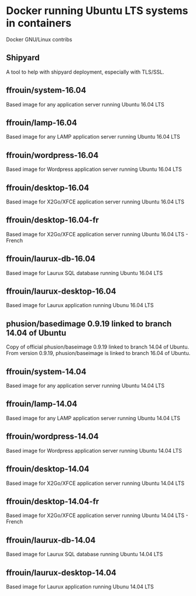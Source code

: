 # Docker running Ubuntu LTS systems in containers
Docker GNU/Linux contribs

## Shipyard
A tool to help with shipyard deployment, especially with TLS/SSL.

## ffrouin/system-16.04
Based image for any application server running Ubuntu 16.04 LTS

## ffrouin/lamp-16.04
Based image for any LAMP application server running Ubuntu 16.04 LTS

## ffrouin/wordpress-16.04
Based image for Wordpress application server running Ubuntu 16.04 LTS

## ffrouin/desktop-16.04
Based image for X2Go/XFCE application server running Ubuntu 16.04 LTS

## ffrouin/desktop-16.04-fr
Based image for X2Go/XFCE application server running Ubuntu 16.04 LTS - French

## ffrouin/laurux-db-16.04
Based image for Laurux SQL database running Ubuntu 16.04 LTS

## ffrouin/laurux-desktop-16.04
Based image for Laurux application running Ubunu 16.04 LTS

## phusion/basedimage 0.9.19 linked to branch 14.04 of Ubuntu
Copy of official phusion/baseimage 0.9.19 linked to branch 14.04 of Ubuntu. From version 0.9.19, phusion/baseimage is linked to branch 16.04 of Ubuntu.

## ffrouin/system-14.04
Based image for any application server running Ubuntu 14.04 LTS

## ffrouin/lamp-14.04
Based image for any LAMP application server running Ubuntu 14.04 LTS

## ffrouin/wordpress-14.04
Based image for Wordpress application server running Ubuntu 14.04 LTS

## ffrouin/desktop-14.04
Based image for X2Go/XFCE application server running Ubuntu 14.04 LTS

## ffrouin/desktop-14.04-fr
Based image for X2Go/XFCE application server running Ubuntu 14.04 LTS - French

## ffrouin/laurux-db-14.04
Based image for Laurux SQL database running Ubuntu 14.04 LTS

## ffrouin/laurux-desktop-14.04
Based image for Laurux application running Ubunu 14.04 LTS
